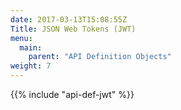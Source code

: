 ```yaml
---
date: 2017-03-13T15:08:55Z
Title: JSON Web Tokens (JWT)
menu:
  main:
    parent: "API Definition Objects"
weight: 7
---
```


{{% include "api-def-jwt" %}}